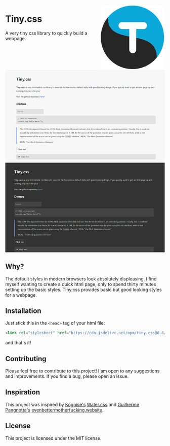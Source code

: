 <a href="https://ihsan6133.github.io/tinycss"><img src="assets/logo.svg" align="right" alt="Tiny.css"></a>

# Tiny.css

A very tiny css library to quickly build a webpage.


![Demo](tinycssdemo.png)

## Why?

The default styles in modern browsers look absolutely displeasing. I find myself wanting to create
a quick html page, only to spend thirty minutes setting up the basic styles. Tiny.css provides basic
but good looking styles for a webpage.

## Installation

Just stick this in the `<head>` tag of your html file:

```html
<link rel="stylesheet" href="https://cdn.jsdelivr.net/npm/tiny.css@0.8/dist/tiny.css">
```

and that's it!

## Contributing

Please feel free to contribute to this project! I am open to any suggestions and improvements.
If you find a bug, please open an issue.

## Inspiration

This project was inspired by [Kognise's](https://kognise.dev/) [Water.css](https://watercss.kognise.dev/)
and [Guilherme Pangnotta's](https://github.com/setetres) [evenbettermotherfucking.website](https://evenbettermotherfucking.website/).


## License

This project is licensed under the MIT license.

